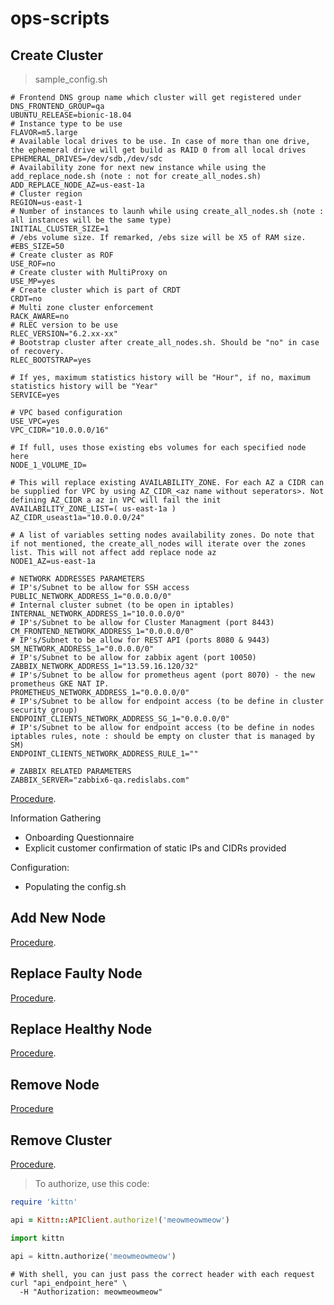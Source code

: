 # ops-scripts

## Create Cluster

> sample_config.sh

```shell
# Frontend DNS group name which cluster will get registered under
DNS_FRONTEND_GROUP=qa
UBUNTU_RELEASE=bionic-18.04
# Instance type to be use
FLAVOR=m5.large
# Available local drives to be use. In case of more than one drive, the ephemeral drive will get build as RAID 0 from all local drives
EPHEMERAL_DRIVES=/dev/sdb,/dev/sdc
# Availability zone for next new instance while using the add_replace_node.sh (note : not for create_all_nodes.sh)
ADD_REPLACE_NODE_AZ=us-east-1a
# Cluster region
REGION=us-east-1
# Number of instances to launh while using create_all_nodes.sh (note : all instances will be the same type)
INITIAL_CLUSTER_SIZE=1
# /ebs volume size. If remarked, /ebs size will be X5 of RAM size.
#EBS_SIZE=50
# Create cluster as ROF
USE_ROF=no
# Create cluster with MultiProxy on
USE_MP=yes
# Create cluster which is part of CRDT
CRDT=no
# Multi zone cluster enforcement
RACK_AWARE=no
# RLEC version to be use
RLEC_VERSION="6.2.xx-xx"
# Bootstrap cluster after create_all_nodes.sh. Should be "no" in case of recovery.
RLEC_BOOTSTRAP=yes

# If yes, maximum statistics history will be "Hour", if no, maximum statistics history will be "Year"
SERVICE=yes

# VPC based configuration
USE_VPC=yes
VPC_CIDR="10.0.0.0/16"

# If full, uses those existing ebs volumes for each specified node here
NODE_1_VOLUME_ID=

# This will replace existing AVAILABILITY_ZONE. For each AZ a CIDR can be supplied for VPC by using AZ_CIDR_<az name without seperators>. Not defining AZ_CIDR a az in VPC will fail the init
AVAILABILITY_ZONE_LIST=( us-east-1a )
AZ_CIDR_useast1a="10.0.0.0/24"

# A list of variables setting nodes availability zones. Do note that if not mentioned, the create_all_nodes will iterate over the zones list. This will not affect add replace node az
NODE1_AZ=us-east-1a

# NETWORK ADDRESSES PARAMETERS
# IP's/Subnet to be allow for SSH access
PUBLIC_NETWORK_ADDRESS_1="0.0.0.0/0"
# Internal cluster subnet (to be open in iptables)
INTERNAL_NETWORK_ADDRESS_1="10.0.0.0/0"
# IP's/Subnet to be allow for Cluster Managment (port 8443)
CM_FRONTEND_NETWORK_ADDRESS_1="0.0.0.0/0"
# IP's/Subnet to be allow for REST API (ports 8080 & 9443)
SM_NETWORK_ADDRESS_1="0.0.0.0/0"
# IP's/Subnet to be allow for zabbix agent (port 10050)
ZABBIX_NETWORK_ADDRESS_1="13.59.16.120/32"
# IP's/Subnet to be allow for prometheus agent (port 8070) - the new prometheus GKE NAT IP.
PROMETHEUS_NETWORK_ADDRESS_1="0.0.0.0/0"
# IP's/Subnet to be allow for endpoint access (to be define in cluster security group)
ENDPOINT_CLIENTS_NETWORK_ADDRESS_SG_1="0.0.0.0/0"
# IP's/Subnet to be allow for endpoint access (to be define in nodes iptables rules, note : should be empty on cluster that is managed by SM)
ENDPOINT_CLIENTS_NETWORK_ADDRESS_RULE_1=""

# ZABBIX RELATED PARAMETERS
ZABBIX_SERVER="zabbix6-qa.redislabs.com"
```
[Procedure](https://redislabs.atlassian.net/wiki/spaces/DevOps/pages/471793685/Create+Cluster+-+AWS).

Information Gathering

* Onboarding Questionnaire
* Explicit customer confirmation of static IPs and CIDRs provided

Configuration:

* Populating the config.sh


## Add New Node
[Procedure](https://redislabs.atlassian.net/wiki/spaces/DevOps/pages/438305219/Add+a+New+Node+-+AWS).

## Replace Faulty Node
[Procedure](https://redislabs.atlassian.net/wiki/spaces/DevOps/pages/438600189/Replace+Faulty+Node+-+AWS).

## Replace Healthy Node
[Procedure](https://redislabs.atlassian.net/wiki/spaces/DevOps/pages/470089741/Replace+Healthy+Node+-+AWS).

## Remove Node
[Procedure](https://redislabs.atlassian.net/wiki/spaces/DevOps/pages/438338070/Remove+a+Node+-+AWS)

## Remove Cluster
[Procedure](https://redislabs.atlassian.net/wiki/spaces/DevOps/pages/471793668/Remove+Cluster+-+AWS).

> To authorize, use this code:

```ruby
require 'kittn'

api = Kittn::APIClient.authorize!('meowmeowmeow')
```

```python
import kittn

api = kittn.authorize('meowmeowmeow')
```

```shell
# With shell, you can just pass the correct header with each request
curl "api_endpoint_here" \
  -H "Authorization: meowmeowmeow"
```